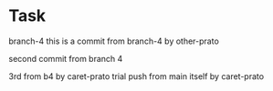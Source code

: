 # Task

branch-4
this is a commit from branch-4 by other-prato

second commit from branch 4

3rd from b4 by caret-prato trial 
push from main itself by caret-prato

